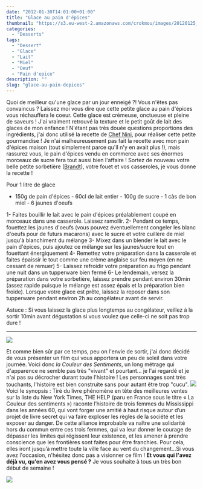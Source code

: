```yaml
---
date: "2012-01-30T14:01:00+01:00"
title: "Glace au pain d'épices"
thumbnail: "https://s3.eu-west-2.amazonaws.com/crokmou/images/20120125_glace_pain_epice_1.jpg"
categories:
  - "Desserts"
tags:
  - "Dessert"
  - "Glace"
  - "Lait"
  - "Miel"
  - "Oeuf"
  - "Pain d'epice"
description: ""
slug: "glace-au-pain-depices"
---
```


Quoi de meilleur qu'une glace par un jour enneigé ?! Vous n'êtes pas convaincus ? Laissez moi vous dire que cette petite glace au pain d'épices vous réchauffera le coeur. Cette glace est crémeuse, onctueuse et pleine de saveurs ! J'ai vraiment retrouvé la texture et le petit goût de lait des glaces de mon enfance ! N'étant pas très douée questions proportions des ingrédients, j'ai donc utilisé la recette de [Chef Nini](http://www.chefnini.com/glace-au-pain-depices/), pour réaliser cette petite gourmandise ! Je n'ai malheureusement pas fait la recette avec mon pain d'épices maison (tout simplement parce qu'il n'y en avait plus !), mais rassurez vous, le pain d'épices vendu en commerce avec ses énormes morceaux de sucre fera tout aussi bien l'affaire ! Sortez de nouveau votre belle petite sorbetière ([Brandt](http://search.rueducommerce.fr/search?s=brandt+sorbetiere&a=)), votre fouet et vos casseroles, je vous donne la recette !

Pour 1 litre de glace

- 150g de pain d'épices - 60cl de lait entier - 100g de sucre - 1 càs de bon miel - 6 jaunes d'oeufs

1- Faites bouillir le lait avec le pain d'épices préalablement coupé en morceaux dans une casserole. Laissez ramollir. 2- Pendant ce temps, fouettez les jaunes d'oeufs (vous pouvez éventuellement congeler les blanc d'oeufs pour de futurs macarons) avec le sucre et votre cuillère de miel jusqu'à blanchiment du mélange 3- Mixez dans un blender le lait avec le pain d'épices, puis ajoutez ce mélange sur les jaunes/sucre tout en fouettant énergiquement 4- Remettez votre préparation dans la casserole et faites épaissir le tout comme une crème anglaise sur feu moyen (en ne cessant de remuer) 5- Laissez refroidir votre préparation au frigo pendant une nuit dans un tupperware bien fermé 6- Le lendemain, versez la préparation dans votre sorbetière, laissez prendre pendant environ 30min (assez rapide puisque le mélange est assez épais et la préparation bien froide). Lorsque votre glace est prête, laissez la reposer dans son tupperware pendant environ 2h au congélateur avant de servir.

Astuce : Si vous laissez la glace plus longtemps au congélateur, veillez à la sortir 10min avant dégustation si vous voulez que celle-ci ne soit pas trop dure !

__________

[![](http://4.bp.blogspot.com/-JJCDpTVv1Kw/TyaSimepWoI/AAAAAAAABsg/KWMDFZvVer4/s640/la-couleur-des-sentiments.jpg)](http://4.bp.blogspot.com/-JJCDpTVv1Kw/TyaSimepWoI/AAAAAAAABsg/KWMDFZvVer4/s1600/la-couleur-des-sentiments.jpg)

Et comme bien sûr par ce temps, peu on l'envie de sortir, j'ai donc décidé de vous présenter un film qui vous apportera un peu de soleil dans votre journée. Voici donc _la Couleur des Sentiments_, un long métrage qui d'apparence ne semble pas très "vivant" et pourtant... je l'ai regardé et je n'ai pas su décrocher durant toute l'histoire ! Les personnages sont très touchants, l'histoire est bien construite sans pour autant être trop "cucu". [![](http://2.bp.blogspot.com/-Uh6m-4bc7m4/TyaUVzBrd8I/AAAAAAAABso/o6BUigLgvdE/s320/La-couleur-des-sentiments+(6).jpg)](http://2.bp.blogspot.com/-Uh6m-4bc7m4/TyaUVzBrd8I/AAAAAAAABso/o6BUigLgvdE/s1600/La-couleur-des-sentiments+(6).jpg) Voici le synopsis : Tiré du livre phénomène en tête des meilleures ventes sur la liste du New York Times, THE HELP (paru en France sous le titre « La Couleur des sentiments ») raconte l’histoire de trois femmes du Mississippi dans les années 60, qui vont forger une amitié à haut risque autour d’un projet de livre secret qui va faire exploser les règles de la société et les exposer au danger. De cette alliance improbable va naître une solidarité hors du commun entre ces trois femmes, qui va leur donner le courage de dépasser les limites qui régissent leur existence, et les amener à prendre conscience que les frontières sont faites pour être franchies. Pour cela, elles iront jusqu’à mettre toute la ville face au vent du changement…Si vous avez l'occasion, n'hésitez donc pas a visionner ce film ! **Et vous qui l'avez déjà vu, qu'en avez vous pensé ?** Je vous souhaite à tous un très bon début de semaine !

[![](http://4.bp.blogspot.com/-2bLosyMFac4/TxhFg0sR2dI/AAAAAAAABec/Mzg1OnlXUmM/s1600/Signature+copie.jpg)](http://4.bp.blogspot.com/-2bLosyMFac4/TxhFg0sR2dI/AAAAAAAABec/Mzg1OnlXUmM/s1600/Signature+copie.jpg)